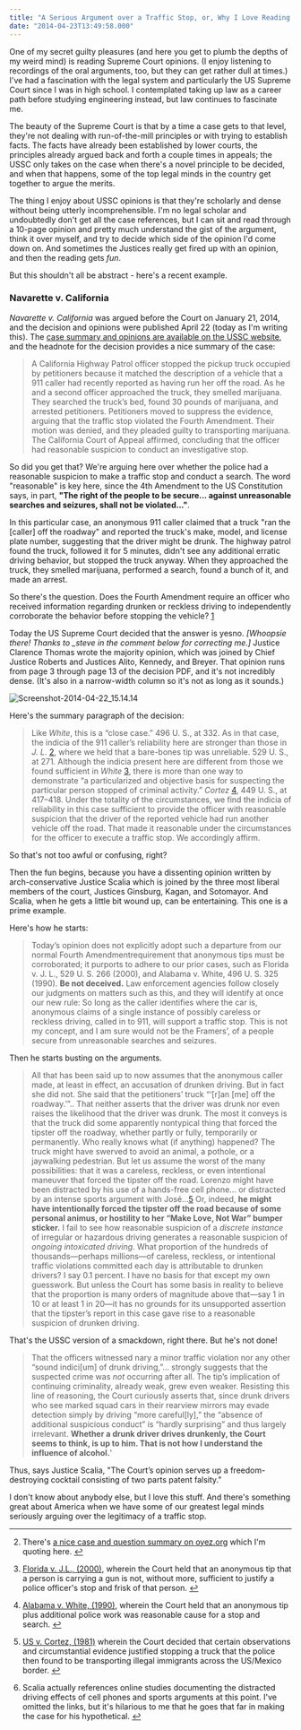 ```yaml
---
title: "A Serious Argument over a Traffic Stop, or, Why I Love Reading Supreme Court Decisions"
date: "2014-04-23T13:49:58.000"
---
```


One of my secret guilty pleasures (and here you get to plumb the depths of my weird mind) is reading Supreme Court opinions. (I enjoy listening to recordings of the oral arguments, too, but they can get rather dull at times.) I've had a fascination with the legal system and particularly the US Supreme Court since I was in high school. I contemplated taking up law as a career path before studying engineering instead, but law continues to fascinate me.

The beauty of the Supreme Court is that by a time a case gets to that level, they're not dealing with run-of-the-mill principles or with trying to establish facts. The facts have already been established by lower courts, the principles already argued back and forth a couple times in appeals; the USSC only takes on the case when there's a novel principle to be decided, and when that happens, some of the top legal minds in the country get together to argue the merits.

The thing I enjoy about USSC opinions is that they're scholarly and dense without being utterly incomprehensible. I'm no legal scholar and undoubtedly don't get all the case references, but I can sit and read through a 10-page opinion and pretty much understand the gist of the argument, think it over myself, and try to decide which side of the opinion I'd come down on. And sometimes the Justices really get fired up with an opinion, and then the reading gets _fun_.

But this shouldn't all be abstract - here's a recent example.

### Navarette v. California

_Navarette v. California_ was argued before the Court on January 21, 2014, and the decision and opinions were published April 22 (today as I'm writing this). The [case summary and opinions are available on the USSC website](http://www.supremecourt.gov/opinions/13pdf/12-9490_3fb4.pdf), and the headnote for the decision provides a nice summary of the case:

> A California Highway Patrol officer stopped the pickup truck occupied by petitioners because it matched the description of a vehicle that a 911 caller had recently reported as having run her off the road. As he and a second officer approached the truck, they smelled marijuana. They searched the truck’s bed, found 30 pounds of marijuana, and arrested petitioners. Petitioners moved to suppress the evidence, arguing that the traffic stop violated the Fourth Amendment. Their motion was denied, and they pleaded guilty to transporting marijuana. The California Court of Appeal affirmed, concluding that the officer had reasonable suspicion to conduct an investigative stop.

So did you get that? We're arguing here over whether the police had a reasonable suspicion to make a traffic stop and conduct a search. The word "reasonable" is key here, since the 4th Amendment to the US Constitution says, in part, **"The right of the people to be secure... against unreasonable searches and seizures, shall not be violated..."**.

In this particular case, an anonymous 911 caller claimed that a truck "ran the \[caller\] off the roadway" and reported the truck's make, model, and license plate number, suggesting that the driver might be drunk. The highway patrol found the truck, followed it for 5 minutes, didn't see any additional erratic driving behavior, but stopped the truck anyway. When they approached the truck, they smelled marijuana, performed a search, found a bunch of it, and made an arrest.

So there's the question. Does the Fourth Amendment require an officer who received information regarding drunken or reckless driving to independently corroborate the behavior before stopping the vehicle? [1](#fn-12215-1)

Today the US Supreme Court decided that the answer is yesno. _\[Whoopsie there! Thanks to \_steve in the comment below for correcting me.\]_ Justice Clarence Thomas wrote the majority opinion, which was joined by Chief Justice Roberts and Justices Alito, Kennedy, and Breyer. That opinion runs from page 3 through page 13 of the decision PDF, and it's not incredibly dense. (It's also in a narrow-width column so it's not as long as it sounds.)

![Screenshot-2014-04-22_15.14.14](http://chrishubbs.com/wordpress/wp-content/uploads/2014/04/Screenshot-2014-04-22_15.14.14.png)

Here's the summary paragraph of the decision:

> Like _White_, this is a “close case.” 496 U. S., at 332. As in that case, the indicia of the 911 caller’s reliability here are stronger than those in _J. L._ [2](#fn-12215-2), where we held that a bare-bones tip was unreliable. 529 U. S., at 271. Although the indicia present here are different from those we found sufficient in _White_ [3](#fn-12215-3), there is more than one way to demonstrate “a particularized and objective basis for suspecting the particular person stopped of criminal activity.” _Cortez_ [4](#fn-12215-4), 449 U. S., at 417–418. Under the totality of the circumstances, we find the indicia of reliability in this case sufficient to provide the officer with reasonable suspicion that the driver of the reported vehicle had run another vehicle off the road. That made it reasonable under the circumstances for the officer to execute a traffic stop. We accordingly affirm.

So that's not too awful or confusing, right?

Then the fun begins, because you have a dissenting opinion written by arch-conservative Justice Scalia which is joined by the three most liberal members of the court, Justices Ginsburg, Kagan, and Sotomayor. And Scalia, when he gets a little bit wound up, can be entertaining. This one is a prime example.

Here's how he starts:

> Today’s opinion does not explicitly adopt such a departure from our normal Fourth Amendmentrequirement that anonymous tips must be corroborated; it purports to adhere to our prior cases, such as Florida v. J. L., 529 U. S. 266 (2000), and Alabama v. White, 496 U. S. 325 (1990). **Be not deceived.** Law enforcement agencies follow closely our judgments on matters such as this, and they will identify at once our new rule: So long as the caller identifies where the car is, anonymous claims of a single instance of possibly careless or reckless driving, called in to 911, will support a traffic stop. This is not my concept, and I am sure would not be the Framers’, of a people secure from unreasonable searches and seizures.

Then he starts busting on the arguments.

> All that has been said up to now assumes that the anonymous caller made, at least in effect, an accusation of drunken driving. But in fact she did not. She said that the petitioners’ truck “‘\[r\]an \[me\] off the roadway.’”.. That neither asserts that the driver was drunk nor even raises the likelihood that the driver was drunk. The most it conveys is that the truck did some apparently nontypical thing that forced the tipster off the roadway, whether partly or fully, temporarily or permanently. Who really knows what (if anything) happened? The truck might have swerved to avoid an animal, a pothole, or a jaywalking pedestrian. But let us assume the worst of the many possibilities: that it was a careless, reckless, or even intentional maneuver that forced the tipster off the road. Lorenzo might have been distracted by his use of a hands-free cell phone... or distracted by an intense sports argument with José...[5](#fn-12215-5) Or, indeed, **he might have intentionally forced the tipster off the road because of some personal animus, or hostility to her “Make Love, Not War” bumper sticker.** I fail to see how reasonable suspicion of a _discrete instance_ of irregular or hazardous driving generates a reasonable suspicion of _ongoing intoxicated driving_. What proportion of the hundreds of thousands—perhaps millions—of careless, reckless, or intentional traffic violations committed each day is attributable to drunken drivers? I say 0.1 percent. I have no basis for that except my own guesswork. But unless the Court has some basis in reality to believe that the proportion is many orders of magnitude above that—say 1 in 10 or at least 1 in 20—it has no grounds for its unsupported assertion that the tipster’s report in this case gave rise to a reasonable suspicion of drunken driving.

That's the USSC version of a smackdown, right there. But he's not done!

> That the officers witnessed nary a minor traffic violation nor any other “sound indici\[um\] of drunk driving,”... strongly suggests that the suspected crime was _not_ occurring after all. The tip’s implication of continuing criminality, already weak, grew even weaker. Resisting this line of reasoning, the Court curiously asserts that, since drunk drivers who see marked squad cars in their rearview mirrors may evade detection simply by driving “more careful\[ly\],” the “absence of additional suspicious conduct” is “hardly surprising” and thus largely irrelevant. **Whether a drunk driver drives drunkenly, the Court seems to think, is up to him. That is not how I understand the influence of alcohol.**'

Thus, says Justice Scalia, "The Court’s opinion serves up a freedom-destroying cocktail consisting of two parts patent falsity."

I don't know about anybody else, but I love this stuff. And there's something great about America when we have some of our greatest legal minds seriously arguing over the legitimacy of a traffic stop.

* * *

2. There's [a nice case and question summary on oyez.org](http://www.oyez.org/cases/2010-2019/2013/2013_12_9490) which I'm quoting here. [↩](#fnref-12215-1)

4. [Florida v. J.L., (2000)](http://supreme.justia.com/cases/federal/us/529/266/), wherein the Court held that an anonymous tip that a person is carrying a gun is not, without more, sufficient to justify a police officer's stop and frisk of that person. [↩](#fnref-12215-2)

6. [Alabama v. White, (1990)](http://caselaw.lp.findlaw.com/scripts/getcase.pl?court=US&vol=496&invol=325), wherein the Court held that an anonymous tip plus additional police work was reasonable cause for a stop and search. [↩](#fnref-12215-3)

8. [US v. Cortez, (1981)](http://supreme.justia.com/cases/federal/us/449/411/case.html) wherein the Court decided that certain observations and circumstantial evidence justified stopping a truck that the police then found to be transporting illegal immigrants across the US/Mexico border. [↩](#fnref-12215-4)

10. Scalia actually references online studies documenting the distracted driving effects of cell phones and sports arguments at this point. I've omitted the links, but it's hilarious to me that he goes that far in making the case for his hypothetical. [↩](#fnref-12215-5)

